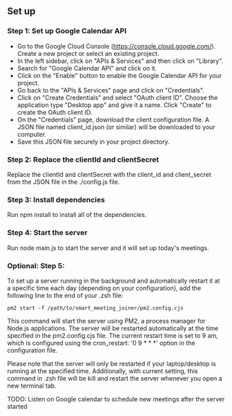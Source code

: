 ## Set up

### Step 1: Set up Google Calendar API

- Go to the Google Cloud Console (https://console.cloud.google.com/).
Create a new project or select an existing project.
- In the left sidebar, click on "APIs & Services" and then click on "Library".
- Search for "Google Calendar API" and click on it.
- Click on the "Enable" button to enable the Google Calendar API for your project.
- Go back to the "APIs & Services" page and click on "Credentials".
- Click on "Create Credentials" and select "OAuth client ID".
Choose the application type "Desktop app" and give it a name.
Click "Create" to create the OAuth client ID.
- On the "Credentials" page, download the client configuration file.
A JSON file named client_id.json (or similar) will be downloaded to your computer.
- Save this JSON file securely in your project directory.

### Step 2: Replace the clientId and clientSecret

Replace the clientId and clientSecret with the client_id and client_secret from the JSON file in the ./config.js file.

### Step 3: Install dependencies
Run npm install to install all of the dependencies.

### Step 4: Start the server
Run node main.js to start the server and it will set up today's meetings.

### Optional: Step 5: 
To set up a server running in the background and automatically restart it at a specific time each day (depending on your configuration), add the following line to the end of your .zsh file:

```
pm2 start -f /path/to/smart_meeting_joiner/pm2.config.cjs
```

This command will start the server using PM2, a process manager for Node.js applications. The server will be restarted automatically at the time specified in the pm2.config.cjs file. The current restart time is set to 9 am, which is configured using the cron_restart: '0 9 * * *' option in the configuration file.

Please note that the server will only be restarted if your laptop/desktop is running at the specified time. Additionally, with current setting, this command in .zsh file will be kill and restart the server whenever you open a new terminal tab.


TODO:
Listen on Google calendar to schedule new meetings after the server started